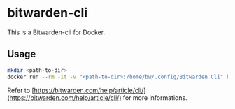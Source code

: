 # bitwarden-cli

This is a Bitwarden-cli for Docker.

## Usage

```sh
mkdir <path-to-dir>
docker run --rm -it -v "<path-to-dir>:/home/bw/.config/Bitwarden Cli" bitwarden-cli-docker /bw <command>
```

Refer to [https://bitwarden.com/help/article/cli/](https://bitwarden.com/help/article/cli/) for more informations.
